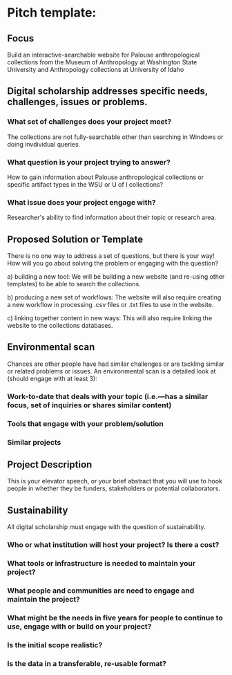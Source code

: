 # Pitch template:

## Focus

Build an interactive-searchable website for Palouse anthropological collections from the Museum of Anthropology at Washington State University and Anthropology collections at University of Idaho

## Digital scholarship addresses specific needs, challenges, issues or problems.

### What set of challenges does your project meet? 

The collections are not fully-searchable other than searching in Windows or doing invdividual queries.

### What question is your project trying to answer? 

How to gain information about Palouse anthropological collections or specific artifact types in the WSU or U of I collections?

### What issue does your project engage with? 

Researcher's ability to find information about their topic or research area.

## Proposed Solution or Template

There is no one way to address a set of questions, but there is your way! How will you go about solving the problem or engaging with the question?

  a) building a new tool: We will be building a new website (and re-using other templates) to be able to search the collections.

  b) producing a new set of workflows: The website will also require creating a new workflow in processing .csv files or .txt files to use in the website.

  c) linking together content in new ways: This will also require linking the website to the collections databases.

## Environmental scan

Chances are other people have had similar challenges or are tackling similar or related problems or issues. An environmental scan is a detailed look at (should engage with at least 3):

### Work-to-date that deals with your topic (i.e.—has a similar focus, set of inquiries or shares similar content)



### Tools that engage with your problem/solution



### Similar projects




## Project Description

This is your elevator speech, or your brief abstract that you will use to hook people in whether they be funders, stakeholders or potential collaborators.



## Sustainability

All digital scholarship must engage with the question of sustainability.

### Who or what institution will host your project? Is there a cost?


### What tools or infrastructure is needed to maintain your project?


### What people and communities are need to engage and maintain the project?


### What might be the needs in five years for people to continue to use, engage with or build on your project?


### Is the initial scope realistic?


### Is the data in a transferable, re-usable format?


